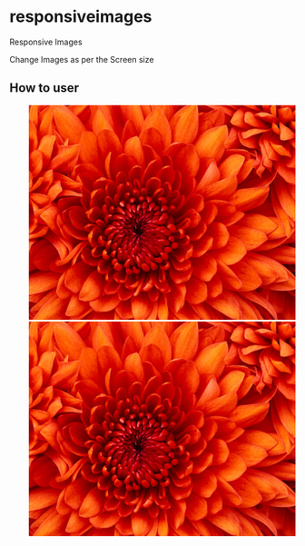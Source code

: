 # responsiveimages
Responsive Images

Change Images as per the Screen size

## How to user
<pre>
    <img src="Chrysanthemum.jpg" alt="" data-mobile="Jellyfish.jpg"  />
    <img src="Chrysanthemum.jpg" alt="" data-mobile="Jellyfish.jpg" data-ipad="Lighthouse.jpg"  />
</pre>
